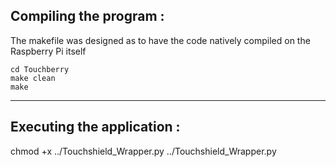 ## Compiling the program :
The makefile was designed as to have the code natively compiled on the Raspberry Pi itself
```
cd Touchberry
make clean
make
```
------------------------------------------------------------------------------------------------------------------------------
## Executing the application : 

chmod +x ../Touchshield_Wrapper.py
../Touchshield_Wrapper.py
